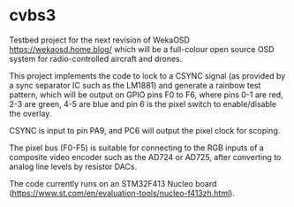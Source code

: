 # cvbs3
Testbed project for the next revision of WekaOSD https://wekaosd.home.blog/ which will be a full-colour open source OSD system 
for radio-controlled aircraft and drones.

This project implements the code to lock to a CSYNC signal (as provided by a sync separator IC such as the LM1881)
and generate a rainbow test pattern, which will be output on GPIO pins F0 to F6, where pins 0-1 are red, 2-3 are green, 4-5 are blue
and pin 6 is the pixel switch to enable/disable the overlay.

CSYNC is input to pin PA9, and PC6 will output the pixel clock for scoping.

The pixel bus (F0-F5) is suitable for connecting to the RGB inputs of a composite video encoder such as the AD724 or AD725, after 
converting to analog line levels by resistor DACs.

The code currently runs on an STM32F413 Nucleo board (https://www.st.com/en/evaluation-tools/nucleo-f413zh.html).
